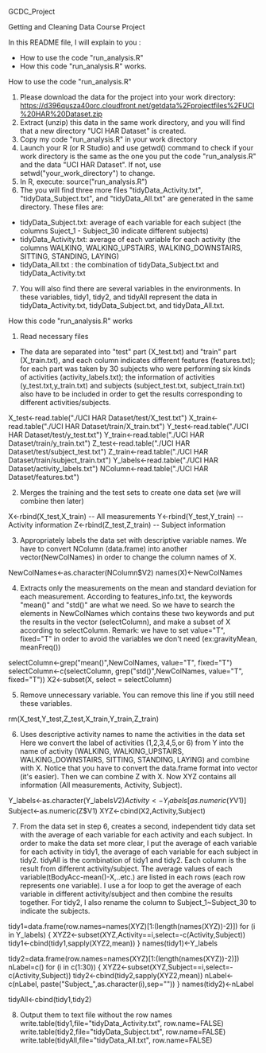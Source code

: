 GCDC_Project

Getting and Cleaning Data Course Project

In this README file, I will explain to you :
- How to use the code "run_analysis.R"
- How this code "run_analysis.R" works.


How to use the code "run_analysis.R"

1. Please download the data for the project into your work directory:
https://d396qusza40orc.cloudfront.net/getdata%2Fprojectfiles%2FUCI%20HAR%20Dataset.zip
2. Extract (unzip) this data in the same work directory, and you will find that a new directory "UCI HAR Dataset" is created.
3. Copy my code "run_analysis.R" in your work directory
4. Launch your R (or R Studio) and use getwd() command to check if your work directory is the same as the one you put the code "run_analysis.R" and the data "UCI HAR Dataset". If not, use setwd("your_work_directory") to change.
5. In R, execute:
   source("run_analysis.R")
6. The you will find three more files "tidyData_Activity.txt", "tidyData_Subject.txt", and "tidyData_All.txt" are generated in the same directory. These files are:
- tidyData_Subject.txt: average of each variable for each subject (the columns Suject_1 - Subject_30 indicate different subjects)
- tidyData_Activity.txt: average of each variable for each activity (the columns WALKING, WALKING_UPSTAIRS, WALKING_DOWNSTAIRS, SITTING, STANDING, LAYING)
- tidyData_All.txt : the combination of tidyData_Subject.txt and tidyData_Activity.txt

7. You will also find there are several variables in the environments. In these variables, tidy1, tidy2, and tidyAll represent the data in tidyData_Activity.txt, tidyData_Subject.txt, and tidyData_All.txt.


How this code "run_analysis.R" works

1) Read necessary files
- The data are separated into "test" part (X_test.txt) and "train" part (X_train.txt), and each column indicates different features (features.txt); for each part was taken by 30 subjects who were performing six kinds of activities (activity_labels.txt); the information of activities (y_test.txt,y_train.txt) and subjects (subject_test.txt, subject_train.txt) also have to be included in order to get the results corresponding to different activities/subjects.

X_test<-read.table("./UCI HAR Dataset/test/X_test.txt")
X_train<-read.table("./UCI HAR Dataset/train/X_train.txt")
Y_test<-read.table("./UCI HAR Dataset/test/y_test.txt")
Y_train<-read.table("./UCI HAR Dataset/train/y_train.txt")
Z_test<-read.table("./UCI HAR Dataset/test/subject_test.txt")
Z_train<-read.table("./UCI HAR Dataset/train/subject_train.txt")
Y_labels<-read.table("./UCI HAR Dataset/activity_labels.txt")
NColumn<-read.table("./UCI HAR Dataset/features.txt")

2) Merges the training and the test sets to create one data set (we will combine then later)

X<-rbind(X_test,X_train) -- All measurements
Y<-rbind(Y_test,Y_train) -- Activity information
Z<-rbind(Z_test,Z_train) -- Subject information


3) Appropriately labels the data set with descriptive variable names.
We have to convert NColumn (data.frame) into another vector(NewColNames) in order to change the column names of X.

NewColNames<-as.character(NColumn$V2)
names(X)<-NewColNames

4) Extracts only the measurements on the mean and standard deviation for each measurement. 
According to features_info.txt, the keywords "mean()" and "std()" are what we need.
So we have to search the elements in NewColNames which contains these two keywords and put the results in the vector (selectColumn), and make a subset of X according to selectColumn.
Remark: we have to set value="T", fixed="T" in order to avoid the variables we don't need (ex:gravityMean, meanFreq())

selectColumn<-grep("mean()",NewColNames, value="T", fixed="T")
selectColumn<-c(selectColumn, grep("std()",NewColNames, value="T", fixed="T"))
X2<-subset(X, select = selectColumn)

5) Remove unnecessary variable. You can remove this line if you still need these variables.

rm(X_test,Y_test,Z_test,X_train,Y_train,Z_train)

6) Uses descriptive activity names to name the activities in the data set
Here we convert the label of activities (1,2,3,4,5,or 6) from Y into the name of activity (WALKING, WALKING_UPSTAIRS, WALKING_DOWNSTAIRS, SITTING, STANDING, LAYING) and combine with X.
Notice that you have to convert the data.frame format into vector (it's easier).
Then we can combine Z with X. 
Now XYZ contains all information (All measurements, Activity, Subject).

Y_labels<-as.character(Y_labels$V2)
Activity<-Y_labels[as.numeric(Y$V1)]
Subject<-as.numeric(Z$V1)
XYZ<-cbind(X2,Activity,Subject)

7) From the data set in step 6, creates a second, independent tidy data set with the average of each variable for each activity and each subject.
In order to make the data set more clear, I put the average of each variable for each activity in tidy1, the average of each variable for each subject in tidy2.
tidyAll is the combination of tidy1 and tidy2.
Each column is the result from different activity/subject.
The average values of each variable(tBodyAcc-mean()-X,..etc.) are listed in each rows (each row represents one variable).
I use a for loop to get the average of each variable in different activity/subject and then combine the results together.
For tidy2, I also rename the column to Subject_1~Subject_30 to indicate the subjects.

tidy1=data.frame(row.names=names(XYZ)[1:(length(names(XYZ))-2)])
for (i in Y_labels) {
    XYZ2<-subset(XYZ,Activity==i,select=-c(Activity,Subject))
    tidy1<-cbind(tidy1,sapply(XYZ2,mean))
}
names(tidy1)<-Y_labels

tidy2=data.frame(row.names=names(XYZ)[1:(length(names(XYZ))-2)])
nLabel=c()
for (i in c(1:30)) {
    XYZ2<-subset(XYZ,Subject==i,select=-c(Activity,Subject))
    tidy2<-cbind(tidy2,sapply(XYZ2,mean))
    nLabel<-c(nLabel, paste("Subject_",as.character(i),sep=""))
}
names(tidy2)<-nLabel


tidyAll<-cbind(tidy1,tidy2)

8) Output them to text file without the row names
write.table(tidy1,file="tidyData_Activity.txt", row.name=FALSE)
write.table(tidy2,file="tidyData_Subject.txt", row.name=FALSE)
write.table(tidyAll,file="tidyData_All.txt", row.name=FALSE)
